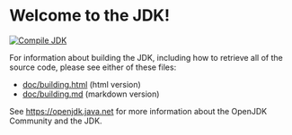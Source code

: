 
Welcome to the JDK!
===================

[![Compile JDK](https://github.com/LiangchengJ/openjdk/actions/workflows/compile.yml/badge.svg)](https://github.com/LiangchengJ/openjdk/actions/workflows/compile.yml)

For information about building the JDK, including how to retrieve all
of the source code, please see either of these files:

  * [doc/building.html](doc/building.html)   (html version)
  * [doc/building.md](doc/building.md)     (markdown version)

See https://openjdk.java.net for more information about the OpenJDK
Community and the JDK.
